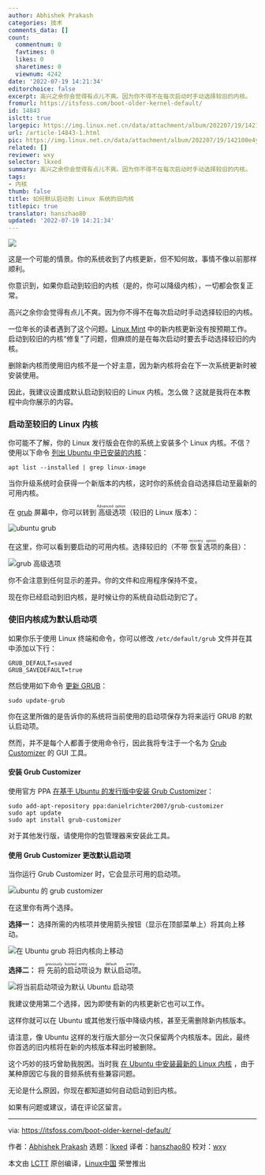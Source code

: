 ```yaml
---
author: Abhishek Prakash
categories: 技术
comments_data: []
count:
  commentnum: 0
  favtimes: 0
  likes: 0
  sharetimes: 0
  viewnum: 4242
date: '2022-07-19 14:21:34'
editorchoice: false
excerpt: 高兴之余你会觉得有点儿不爽。因为你不得不在每次启动时手动选择较旧的内核。
fromurl: https://itsfoss.com/boot-older-kernel-default/
id: 14843
islctt: true
largepic: https://img.linux.net.cn/data/attachment/album/202207/19/142100e4ympeo7y5w6pwvo.jpg
url: /article-14843-1.html
pic: https://img.linux.net.cn/data/attachment/album/202207/19/142100e4ympeo7y5w6pwvo.jpg.thumb.jpg
related: []
reviewer: wxy
selector: lkxed
summary: 高兴之余你会觉得有点儿不爽。因为你不得不在每次启动时手动选择较旧的内核。
tags:
- 内核
thumb: false
title: 如何默认启动到 Linux 系统的旧内核
titlepic: true
translator: hanszhao80
updated: '2022-07-19 14:21:34'
---
```


![](/data/attachment/album/202207/19/142100e4ympeo7y5w6pwvo.jpg)


这是一个可能的情景。你的系统收到了内核更新，但不知何故，事情不像以前那样顺利。


你意识到，如果你启动到较旧的内核（是的，你可以降级内核），一切都会恢复正常。


高兴之余你会觉得有点儿不爽。因为你不得不在每次启动时手动选择较旧的内核。


一位年长的读者遇到了这个问题。[Linux Mint](https://linuxmint.com/) 中的新内核更新没有按预期工作。启动到较旧的内核“修复”了问题，但麻烦的是在每次启动时要去手动选择较旧的内核。


删除新内核而使用旧内核不是一个好主意，因为新内核将会在下一次系统更新时被安装使用。


因此，我建议设置成默认启动到较旧的 Linux 内核。怎么做？这就是我将在本教程中向你展示的内容。


### 启动至较旧的 Linux 内核


你可能不了解，你的 Linux 发行版会在你的系统上安装多个 Linux 内核。不信？使用以下命令 [列出 Ubuntu 中已安装的内核](https://learnubuntu.com/list-installed-kernels/)：



```
apt list --installed | grep linux-image

```

当你升级系统时会获得一个新版本的内核，这时你的系统会自动选择启动至最新的可用内核。


在 [grub](https://itsfoss.com/what-is-grub/) 屏幕中，你可以转到<ruby> 高级选项 <rt>  Advanced option </rt></ruby>（较旧的 Linux 版本）：


![ubuntu grub](/data/attachment/album/202207/19/142134afswpcz0nyyby1ou.jpg)


在这里，你可以看到要启动的可用内核。选择较旧的（不带<ruby> 恢复选项 <rt>  recovery option </rt></ruby> 的条目）：


![grub 高级选项](/data/attachment/album/202207/19/142134ycy44c4nyn90z2g0.jpg)


你不会注意到任何显示的差异。你的文件和应用程序保持不变。


现在你已经启动到旧内核，是时候让你的系统自动启动到它了。


### 使旧内核成为默认启动项


如果你乐于使用 Linux 终端和命令，你可以修改 `/etc/default/grub` 文件并在其中添加以下行：



```
GRUB_DEFAULT=saved
GRUB_SAVEDEFAULT=true

```

然后使用如下命令 [更新 GRUB](https://itsfoss.com/update-grub/)：



```
sudo update-grub

```

你在这里所做的是告诉你的系统将当前使用的启动项保存为将来运行 GRUB 的默认启动项。


然而，并不是每个人都善于使用命令行，因此我将专注于一个名为 [Grub Customizer](https://itsfoss.com/customize-grub-linux/) 的 GUI 工具。


#### 安装 Grub Customizer


使用官方 PPA [在基于 Ubuntu 的发行版中安装 Grub Customizer](https://itsfoss.com/install-grub-customizer-ubuntu/)：



```
sudo add-apt-repository ppa:danielrichter2007/grub-customizer
sudo apt update
sudo apt install grub-customizer

```

对于其他发行版，请使用你的包管理器来安装此工具。


#### 使用 Grub Customizer 更改默认启动项


当你运行 Grub Customizer 时，它会显示可用的启动项。


![ubuntu 的 grub customizer](/data/attachment/album/202207/19/142135vddgw02xxdlgfc3w.png)


在这里你有两个选择。


**选择一：** 选择所需的内核项并使用箭头按钮（显示在顶部菜单上）将其向上移动。


![在 Ubuntu grub 将旧内核向上移动](/data/attachment/album/202207/19/142135n1t19t9eusb78i0b.png)


**选择二：** 将<ruby> 先前的启动项 <rt>  previously booted entry </rt></ruby>设为<ruby> 默认启动项 <rt>  default entry </rt></ruby>。


![将当前启动项设为默认 Ubuntu 启动项](/data/attachment/album/202207/19/142135u9glp9gpap4wzlop.png)


我建议使用第二个选择，因为即使有新的内核更新它也可以工作。


这样你就可以在 Ubuntu 或其他发行版中降级内核，甚至无需删除新内核版本。


请注意，像 Ubuntu 这样的发行版大部分一次只保留两个内核版本。因此，最终你首选的旧内核将在新的内核版本释出时被删除。


这个巧妙的技巧曾助我脱困。当时我 [在 Ubuntu 中安装最新的 Linux 内核](https://itsfoss.com/upgrade-linux-kernel-ubuntu/) ，由于某种原因它与我的音频系统有些兼容问题。


无论是什么原因，你现在都知道如何自动启动到旧内核。


如果有问题或建议，请在评论区留言。




---


via: <https://itsfoss.com/boot-older-kernel-default/>


作者：[Abhishek Prakash](https://itsfoss.com/author/abhishek/) 选题：[lkxed](https://github.com/lkxed) 译者：[hanszhao80](https://github.com/hanszhao80) 校对：[wxy](https://github.com/wxy)


本文由 [LCTT](https://github.com/LCTT/TranslateProject) 原创编译，[Linux中国](https://linux.cn/) 荣誉推出